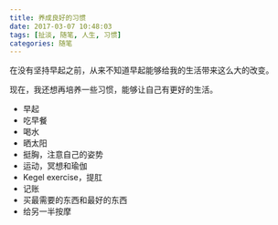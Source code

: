 ```yaml
---
title: 养成良好的习惯
date: 2017-03-07 10:48:03
tags: [扯淡, 随笔, 人生, 习惯]
categories: 随笔
---
```


在没有坚持早起之前，从来不知道早起能够给我的生活带来这么大的改变。

现在，我还想再培养一些习惯，能够让自己有更好的生活。

- 早起
- 吃早餐
- 喝水
- 晒太阳
- 挺胸，注意自己的姿势
- 运动，冥想和瑜伽
- Kegel exercise，提肛
- 记账
- 买最需要的东西和最好的东西
- 给另一半按摩